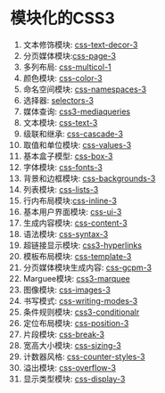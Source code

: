 # 模块化的CSS3

1. 文本修饰模块: [css-text-decor-3](https://www.w3.org/TR/css-text-decor-3/)
2. 分页媒体模块:[css-page-3](https://www.w3.org/TR/css-page-3/)
3. 多列布局: [css-multicol-1](https://www.w3.org/TR/css-multicol-1/)
4. 颜色模块: [css-color-3](https://www.w3.org/TR/css-color-3)
5. 命名空间模块: [css-namespaces-3](https://www.w3.org/TR/css-namespaces-3)
6. 选择器: [selectors-3](https://www.w3.org/TR/selectors-3)
7. 媒体查询: [css3-mediaqueries](https://www.w3.org/TR/css3-mediaqueries)
8. 文本模块: [css-text-3](https://www.w3.org/TR/css-text-3)
9. 级联和继承: [css-cascade-3](https://www.w3.org/TR/css-cascade-3)	
10. 取值和单位模块: [css-values-3](https://www.w3.org/TR/css-values-3)
11. 基本盒子模型: [css-box-3](https://www.w3.org/TR/css-box-3)
12. 字体模块: [css-fonts-3](https://www.w3.org/TR/css-fonts-3)
13. 背景和边框模块: [css-backgrounds-3](https://www.w3.org/TR/css-lists-3)
14. 列表模块: [css-lists-3](https://www.w3.org/TR/css-lists-3)
15. 行内布局模块:[css-inline-3](https://www.w3.org/TR/css-inline-3)
16. 基本用户界面模块: [css-ui-3](https://www.w3.org/TR/css-ui-3)
17. 生成内容模块: [css-content-3](https://www.w3.org/TR/css-content-3)
18. 语法模块: [css-syntax-3](https://www.w3.org/TR/css-syntax-3)
19. 超链接显示模块: [css3-hyperlinks](https://www.w3.org/TR/css3-hyperlinks)
20. 模板布局模块: [css-template-3](https://www.w3.org/TR/css-template-3)
21. 分页媒体模块生成内容: [css-gcpm-3](https://www.w3.org/TR/css-gcpm-3)
22. Marguee模块: [css3-marquee](https://www.w3.org/TR/css3-marquee)
23. 图像模块: [css-images-3](https://www.w3.org/TR/css-images-3)
24. 书写模式: [css-writing-modes-3](https://www.w3.org/TR/css-writing-modes-3)
25. 条件规则模块: [css3-conditionalr](https://www.w3.org/TR/css3-conditionalr)
26. 定位布局模块: [css-position-3](https://www.w3.org/TR/css-position-3/)
27. 片段模块: [css-break-3](https://www.w3.org/TR/css-break-3/)
28. 宽高大小模块: [css-sizing-3](https://www.w3.org/TR/css-sizing-3/)
29. 计数器风格: [css-counter-styles-3](https://www.w3.org/TR/css-counter-styles-3/)
30. 溢出模块: [css-overflow-3](https://www.w3.org/TR/css-overflow-3/)
31. 显示类型模块: [css-display-3](https://www.w3.org/TR/css-display-3/)